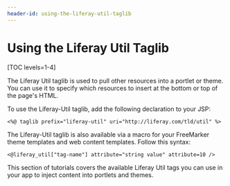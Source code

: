 ```yaml
---
header-id: using-the-liferay-util-taglib
---
```


# Using the Liferay Util Taglib

[TOC levels=1-4]

The Liferay Util taglib is used to pull other resources into a portlet or theme. 
You can use it to specify which resources to insert at the bottom or top of the 
page's HTML. 

To use the Liferay-Util taglib, add the following declaration to your JSP:

    <%@ taglib prefix="liferay-util" uri="http://liferay.com/tld/util" %>

The Liferay-Util taglib is also available via a macro for your FreeMarker theme 
templates and web content templates. Follow this syntax:

    <@liferay_util["tag-name"] attribute="string value" attribute=10 />

This section of tutorials covers the available Liferay Util tags you can use in 
your app to inject content into portlets and themes. 

